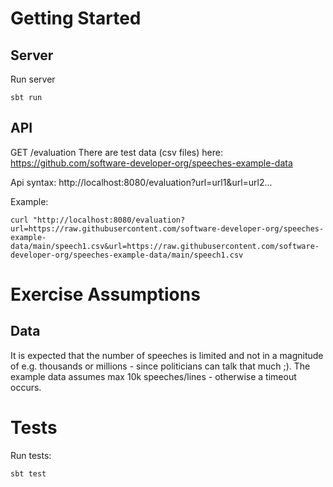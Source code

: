 # Getting Started

## Server
Run server

```
sbt run
```

## API

GET /evaluation
There are test data (csv files) here: https://github.com/software-developer-org/speeches-example-data

Api syntax: http://localhost:8080/evaluation?url=url1&url=url2...

Example:
```
curl "http://localhost:8080/evaluation?url=https://raw.githubusercontent.com/software-developer-org/speeches-example-data/main/speech1.csv&url=https://raw.githubusercontent.com/software-developer-org/speeches-example-data/main/speech1.csv
```

# Exercise Assumptions

## Data

It is expected that the number of speeches is limited and not in a magnitude of e.g. thousands or millions - since politicians can talk that much ;). The example data assumes max 10k speeches/lines - otherwise a timeout occurs.

# Tests

Run tests:

```
sbt test
```